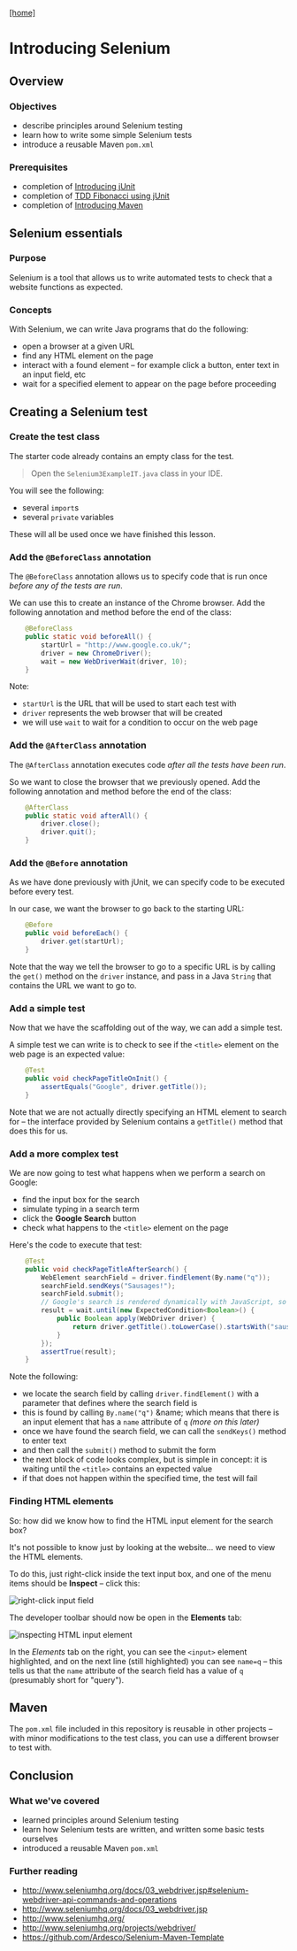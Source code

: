 [[home]](../README.md)

# Introducing Selenium


## Overview

### Objectives

- describe principles around Selenium testing
- learn how to write some simple Selenium tests
- introduce a reusable Maven `pom.xml`

### Prerequisites

- completion of [Introducing jUnit](../step-1-junit/README.md)
- completion of [TDD Fibonacci using jUnit](../step-2-tdd-fibonacci-junit/README.md)
- completion of [Introducing Maven](../step-3-maven-fibonacci/README.md)


## Selenium essentials

### Purpose

Selenium is a tool that allows us to write automated tests to check that a website functions as expected.

### Concepts

With Selenium, we can write Java programs that do the following:

- open a browser at a given URL
- find any HTML element on the page
- interact with a found element &ndash; for example click a button, enter text in an input field, etc
- wait for a specified element to appear on the page before proceeding


## Creating a Selenium test

### Create the test class

The starter code already contains an empty class for the test.

> Open the `Selenium3ExampleIT.java` class in your IDE.

You will see the following:

- several `import`s
- several `private` variables

These will all be used once we have finished this lesson.

### Add the `@BeforeClass` annotation

The `@BeforeClass` annotation allows us to specify code that is run once _before any of the tests are run_.

We can use this to create an instance of the Chrome browser. Add the following annotation and method before the end of the class:

```java
    @BeforeClass
    public static void beforeAll() {
        startUrl = "http://www.google.co.uk/";
        driver = new ChromeDriver();
        wait = new WebDriverWait(driver, 10);
    }
```

Note:

- `startUrl` is the URL that will be used to start each test with
- `driver` represents the web browser that will be created
- we will use `wait` to wait for a condition to occur on the web page 

### Add the `@AfterClass` annotation

The `@AfterClass` annotation executes code _after all the tests have been run_.

So we want to close the browser that we previously opened. Add the following annotation and method before the end of the class:

```java
    @AfterClass
    public static void afterAll() {
        driver.close();
        driver.quit();
    }
```

### Add the `@Before` annotation

As we have done previously with jUnit, we can specify code to be executed before every test.

In our case, we want the browser to go back to the starting URL:

```java
    @Before
    public void beforeEach() {
        driver.get(startUrl);
    }
```

Note that the way we tell the browser to go to a specific URL is by calling the `get()` method on the `driver` instance, and pass in a Java `String` that contains the URL we want to go to.

### Add a simple test

Now that we have the scaffolding out of the way, we can add a simple test.

A simple test we can write is to check to see if the `<title>` element on the web page is an expected value:

```java
    @Test
    public void checkPageTitleOnInit() {
        assertEquals("Google", driver.getTitle());
    }
```

Note that we are not actually directly specifying an HTML element to search for &ndash; the interface provided by Selenium contains a `getTitle()` method that does this for us.

### Add a more complex test

We are now going to test what happens when we perform a search on Google:

- find the input box for the search
- simulate typing in a search term
- click the **Google Search** button
- check what happens to the `<title>` element on the page

Here's the code to execute that test:

```java
    @Test
    public void checkPageTitleAfterSearch() {
        WebElement searchField = driver.findElement(By.name("q"));
        searchField.sendKeys("Sausages!");
        searchField.submit();
        // Google's search is rendered dynamically with JavaScript, so wait for the page to load.
        result = wait.until(new ExpectedCondition<Boolean>() {
            public Boolean apply(WebDriver driver) {
                return driver.getTitle().toLowerCase().startsWith("sausages!");
            }
        });
        assertTrue(result);
    }
```

Note the following:

- we locate the search field by calling `driver.findElement()` with a parameter that defines where the search field is
- this is found by calling `By.name("q")` &name; which means that there is an input element that has a `name` attribute of `q` _(more on this later)_
- once we have found the search field, we can call the `sendKeys()` method to enter text
- and then call the `submit()` method to submit the form
- the next block of code looks complex, but is simple in concept: it is waiting until the `<title>` contains an expected value
- if that does not happen within the specified time, the test will fail

### Finding HTML elements

So: how did we know how to find the HTML input element for the search box?

It's not possible to know just by looking at the website&hellip; we need to view the HTML elements.

To do this, just right-click inside the text input box, and one of the menu items should be **Inspect** &ndash; click this:

![right-click input field](./google-right-click-input-field.png)

The developer toolbar should now be open in the **Elements** tab:

![inspecting HTML input element](./google-inspect-html-element.png)

In the _Elements_ tab on the right, you can see the `<input>` element highlighted, and on the next line (still highlighted) you can see `name=q` &ndash; this tells us that the `name` attribute of the search field has a value of `q` (presumably short for "query").


## Maven

The `pom.xml` file included in this repository is reusable in other projects &ndash; with minor modifications to the test class, you can use a different browser to test with.


## Conclusion

### What we've covered

- learned principles around Selenium testing
- learn how Selenium tests are written, and written some basic tests ourselves
- introduced a reusable Maven `pom.xml`

### Further reading

- http://www.seleniumhq.org/docs/03_webdriver.jsp#selenium-webdriver-api-commands-and-operations
- http://www.seleniumhq.org/docs/03_webdriver.jsp
- http://www.seleniumhq.org/
- http://www.seleniumhq.org/projects/webdriver/
- https://github.com/Ardesco/Selenium-Maven-Template

